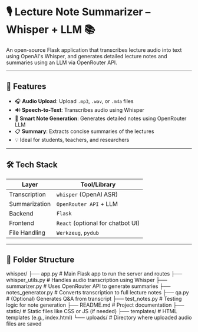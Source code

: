 # 🎙️ Lecture Note Summarizer – Whisper + LLM 📚

An open-source Flask application that transcribes lecture audio into text using OpenAI's Whisper, and generates detailed lecture notes and summaries using an LLM via OpenRouter API.

---

## 🚀 Features

- 🎧 **Audio Upload**: Upload `.mp3`, `.wav`, or `.m4a` files
- 🔊 **Speech-to-Text**: Transcribes audio using Whisper
- 🧠 **Smart Note Generation**: Generates detailed notes using OpenRouter LLM
- 📋 **Summary**: Extracts concise summaries of the lectures
- 💡 Ideal for students, teachers, and researchers

---

## 🛠️ Tech Stack

| Layer      | Tool/Library              |
|------------|---------------------------|
| Transcription | `whisper` (OpenAI ASR)       |
| Summarization | `OpenRouter API` + LLM         |
| Backend    | `Flask`                   |
| Frontend   | `React` (optional for chatbot UI) |
| File Handling | `Werkzeug`, `pydub`          |

---

## 📁 Folder Structure
whisper/
├── app.py # Main Flask app to run the server and routes
├── whisper_utils.py # Handles audio transcription using Whisper
├── summarizer.py # Uses OpenRouter API to generate summaries
├── notes_generator.py # Converts transcription to full lecture notes
├── qa.py # (Optional) Generates Q&A from transcript
├── test_notes.py # Testing logic for note generation
├── README.md # Project documentation
├── static/ # Static files like CSS or JS (if needed)
├── templates/ # HTML templates (e.g., index.html)
└── uploads/ # Directory where uploaded audio files are saved




